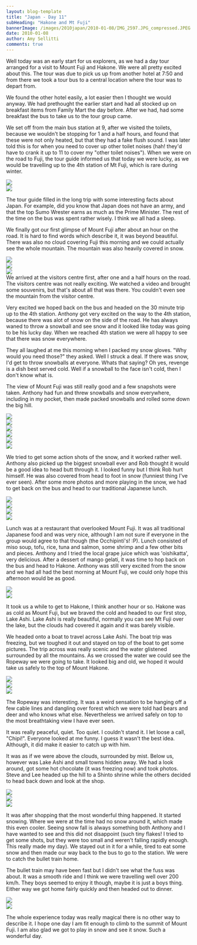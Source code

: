 ```yaml
---
layout: blog-template
title: "Japan - Day 11"
subHeading: "Hakone and Mt Fuji"
bannerImage: /images/2010japan/2010-01-08/IMG_2597.JPG_compressed.JPEG
date: 2010-01-08
author: Amy Sellitti
comments: true
---
```

Well today was an early start for us explorers, as we had a day tour arranged for a visit to Mount Fuji and Hakone. We were all pretty excited about this. The tour was due to pick us up from another hotel at 7:50 and from there we took a tour bus to a central location where the tour was to depart from.

We found the other hotel easily, a lot easier then I thought we would anyway. We had prethought the earlier start and had all stocked up on breakfast items from Family Mart the day before. After we had, had some breakfast the bus to take us to the tour group came.

We set off from the main bus station at 9, after we visited the toilets, because we wouldn't be stopping for 1 and a half hours, and found that these were not only heated, but that they had a fake flush sound. I was later told this is for when you need to cover up other toilet noises (hah! they'd have to crank it up to 11 to cover my "other toilet noises"). When we were on the road to Fuji, the tour guide informed us that today we were lucky, as we would be travelling up to the 4th station of Mt Fuji, which is rare during winter.

<div class="center-image"><img src="/images/2010japan/2010-01-08/img_4290.jpg_compressed.JPEG" /></div>
<div class="center-image"><img src="/images/2010japan/2010-01-08/img_4296.jpg_compressed.JPEG" /></div>

The tour guide filled in the long trip with some interesting facts about Japan. For example, did you know that Japan does not have an army, and that the top Sumo Wrester earns as much as the Prime Minister. The rest of the time on the bus was spent rather wisely. I think we all had a sleep.

We finally got our first glimpse of Mount Fuji after about an hour on the road. It is hard to find words which describe it, it was beyond beautiful. There was also no cloud covering Fuji this morning and we could actually see the whole mountain. The mountain was also heavily covered in snow.

<div class="center-image"><img src="/images/2010japan/2010-01-08/dscf1687.jpg_compressed.JPEG" /></div>
<div class="center-image"><img src="/images/2010japan/2010-01-08/img_4383.jpg_compressed.JPEG" /></div>
<div class="center-image"><img src="/images/2010japan/2010-01-08/img_4356.jpg_compressed.JPEG" /></div>
We arrived at the visitors centre first, after one and a half hours on the road. The visitors centre was not really exciting. We watched a video and brought some souvenirs, but that's about all that was there. You couldn't even see the mountain from the visitor centre.

Very excited we hoped back on the bus and headed on the 30 minute trip up to the 4th station. Anthony got very excited on the way to the 4th station, because there was alot of snow on the side of the road. He has always waned to throw a snowball and see snow and it looked like today was going to be his lucky day. When we reached 4th station we were all happy to see that there was snow everywhere.

They all laughed at me this morning when I packed my snow gloves. "Why would you need those?" they asked. Well I struck a deal. If there was snow, I'd get to throw snowballs at everyone. Whats that saying? Oh yes, revenge is a dish best served cold. Well if a snowball to the face isn't cold, then I don't know what is.

The view of Mount Fuji was still really good and a few snapshots were taken. Anthony had fun and threw snowballs and snow everywhere, including in my pocket, then made packed snowballs and rolled some down the big hill. 
<div class="center-image"><img src="/images/2010japan/2010-01-08/dscf1635.jpg_compressed.JPEG" /></div>
<div class="center-image"><img src="/images/2010japan/2010-01-08/dscf1640.jpg_compressed.JPEG" /></div>
<div class="center-image"><img src="/images/2010japan/2010-01-08/dscf1658.jpg_compressed.JPEG" /></div>
<div class="center-image"><img src="/images/2010japan/2010-01-08/dscf1672.jpg_compressed.JPEG" /></div>
<div class="center-image"><img src="/images/2010japan/2010-01-08/IMG_2585.JPG_compressed.JPEG" /></div>
<div class="center-image"><img src="/images/2010japan/2010-01-08/IMG_5789.JPG_compressed.JPEG" /></div>

We tried to get some action shots of the snow, and it worked rather well. Anthony also picked up the biggest snowball ever and Rob thought it would be a good idea to head butt through it. I looked funny but I think Rob hurt himself. He was also covered from head to foot in snow (funniest thing I've ever seen). After some more photos and more playing in the snow, we had to get back on the bus and head to our traditional Japanese lunch.

<div class="center-image"><img src="/images/2010japan/2010-01-08/P1080682.JPG_compressed.JPEG" /></div>
<div class="center-image"><img src="/images/2010japan/2010-01-08/DSC_0101.JPG_compressed.JPEG" /></div>
<div class="center-image"><img src="/images/2010japan/2010-01-08/DSC_0103.JPG_compressed.JPEG" /></div>
<div class="center-image"><img src="/images/2010japan/2010-01-08/img_4341.jpg_compressed.JPEG" /></div>

Lunch was at a restaurant that overlooked Mount Fuji. It was all traditional Japanese food and was very nice, although I am not sure if everyone in the group would agree to that though (the Occhipinti's! :P). Lunch consisted of miso soup, tofu, rice, tuna and salmon, some shrimp and a few other bits and pieces. Anthony and I tried the local grape juice which was 'oishikatta', very delicious. After a dessert of mango gelati, it was time to hop back on the bus and head to Hakone. Anthony was still very excited from the snow and we had all had the best morning at Mount Fuji, we could only hope this afternoon would be as good. 


<div class="center-image"><img src="/images/2010japan/2010-01-08/DSC_0104.JPG_compressed.JPEG" /></div>
<div class="center-image"><img src="/images/2010japan/2010-01-08/DSC_0105.JPG_compressed.JPEG" /></div>

It took us a while to get to Hakone, I think another hour or so. Hakone was as cold as Mount Fuji, but we braved the cold and headed to our first stop, Lake Ashi. Lake Ashi is really beautiful, normally you can see Mt Fuji over the lake, but the clouds had covered it again and it was barely visible.

We headed onto a boat to travel across Lake Ashi. The boat trip was freezing, but we toughed it out and stayed on top of the boat to get some pictures. The trip across was really scenic and the water glistened surrounded by all the mountains. As we crossed the water we could see the Ropeway we were going to take. It looked big and old, we hoped it would take us safely to the top of Mount Hakone.

<div class="center-image"><img src="/images/2010japan/2010-01-08/DSC_0128.JPG_compressed.JPEG" /></div>
<div class="center-image"><img src="/images/2010japan/2010-01-08/img_4490.jpg_compressed.JPEG" /></div>
<div class="center-image"><img src="/images/2010japan/2010-01-08/img_4501.jpg_compressed.JPEG" /></div>

The Ropeway was interesting. It was a weird sensation to be hanging off a few cable lines
and dangling over forest which we were told had bears and deer and who knows what else. Nevertheless we arrived safely on top to the most breathtaking view I have ever seen.

It was really peaceful, quiet. Too quiet. I couldn't stand it. I let loose a call, "Chipi!". Everyone looked at me funny. I guess it wasn't the best idea. Although, it did make it easier to catch up with him.

It was as if we were above the clouds, surrounded by mist. Below us, however was Lake Ashi and small towns hidden away. We had a look around, got some hot chocolate (it was freezing
now) and took photos. Steve and Lee headed up the hill to a Shinto shrine while the others decided to head back down and look at the shop. 

<div class="center-image"><img src="/images/2010japan/2010-01-08/DSC_0247.JPG_compressed.JPEG" /></div>
<div class="center-image"><img src="/images/2010japan/2010-01-08/DSC_0285.JPG_compressed.JPEG" /></div>
<div class="center-image"><img src="/images/2010japan/2010-01-08/img_4544.jpg_compressed.JPEG" /></div>


It was after shopping that the most wonderful thing happened. It started snowing. Where we were at the time had no snow around it, which made this even cooler. Seeing snow fall is always something both Anthony and I have wanted to see and this did not disappoint (such tiny flakes! I tried to get some shots, but they were too small and weren't falling rapidly enough. This really made my day). We stayed out in it for a while, tired to eat some snow and then made our way back to the bus to go to the station. We were to catch the bullet train home.

The bullet train may have been fast but I didn't see what the fuss was about. It was a smooth ride and I think we were travelling well over 200 km/h. They boys seemed to enjoy it though, maybe it is just a boys thing. Either way we got home fairly quickly and then headed out to dinner.

<div class="center-image"><img src="/images/2010japan/2010-01-08/DSC_0320.JPG_compressed.JPEG" /></div>
<div class="center-image"><img src="/images/2010japan/2010-01-08/DSC_0321.JPG_compressed.JPEG" /></div>

The whole experience today was really magical there is no other way to describe it. I hope one day I am fit enough to climb to the summit of Mount Fuji. I am also glad we got to play in snow and see it snow. Such a wonderful day. 
